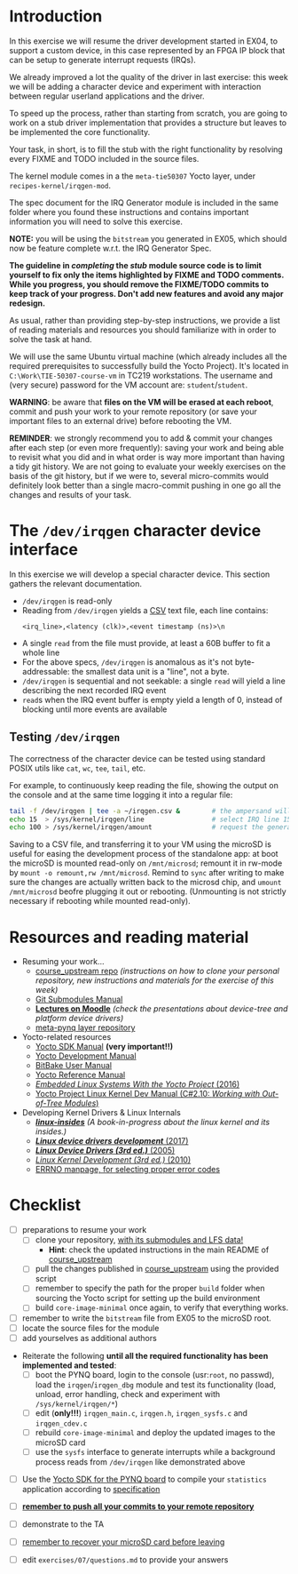 # Introduction

In this exercise we will resume the driver development started in EX04, to support a custom device, in this case represented by an FPGA IP block that can be setup to generate interrupt requests (IRQs).

We already improved a lot the quality of the driver in last exercise: this week we will be adding a character device and experiment with interaction between regular userland applications and the driver.


To speed up the process, rather than starting from scratch, you are going to work on a stub driver implementation that provides a structure but leaves to be implemented the core functionality.

Your task, in short, is to fill the stub with the right functionality by resolving every FIXME and TODO included in the source files.

The kernel module comes in a the `meta-tie50307` Yocto layer, under `recipes-kernel/irqgen-mod`.

The spec document for the IRQ Generator module is included in the same folder where you found these instructions and contains important information you will need to solve this exercise.

**NOTE:** you will be using the `bitstream` you generated in EX05, which should now be feature complete w.r.t. the IRQ Generator Spec.

**The guideline in *completing* the *stub* module source code is to limit yourself to fix only the items highlighted by FIXME and TODO comments. While you progress, you should remove the FIXME/TODO commits to keep track of your progress. Don't add new features and avoid any major redesign.**

As usual, rather than providing step-by-step instructions, we provide a list of reading materials and resources you should familiarize with in order to solve the task at hand.

We will use the same Ubuntu virtual machine (which already includes all the required prerequisites to successfully build the Yocto Project).
It's located in `C:\Work\TIE-50307-course-vm` in TC219 workstations.
The username and (very secure) password for the VM account are: `student`/`student`.

**WARNING**: be aware that **files on the VM will be erased at each reboot**, commit and push your work to your remote repository (or save your important files to an external drive) before rebooting the VM.

**REMINDER**: we strongly recommend you to add & commit your changes after each step (or even more frequently): saving your work and being able to revisit what you did and in what order is way more important than having a tidy git history. We are not going to evaluate your weekly exercises on the basis of the git history, but if we were to, several micro-commits would definitely look better than a single macro-commit pushing in one go all the changes and results of your task.

# The `/dev/irqgen` character device interface

In this exercise we will develop a special character device. This section gathers the relevant documentation.

- `/dev/irqgen` is read-only
- Reading from `/dev/irqgen` yields a [CSV](https://en.wikipedia.org/wiki/Comma-separated_values) text file, each line contains:
    ```csv
    <irq_line>,<latency (clk)>,<event timestamp (ns)>\n
    ```
- A single `read` from the file must provide, at least a 60B buffer to fit a whole line
- For the above specs, `/dev/irqgen` is anomalous as it's not byte-addressable: the smallest data unit is a "line", not a byte.
- `/dev/irqgen` is sequential and not seekable: a single `read` will yield a line describing the next recorded IRQ event
- `read`s when the IRQ event buffer is empty yield a length of 0, instead of blocking until more events are available

## Testing `/dev/irqgen`

The correctness of the character device can be tested using standard POSIX utils like `cat`, `wc`, `tee`, `tail`, etc.

For example, to continuously keep reading the file, showing the output on the console and at the same time logging it into a regular file:

```bash
tail -f /dev/irqgen | tee -a ~/irqgen.csv &        # the ampersand will run the job on the background, letting you use the console to issue more commands
echo 15  > /sys/kernel/irqgen/line                 # select IRQ line 15
echo 100 > /sys/kernel/irqgen/amount               # request the generation of 100 IRQ requests on the selected line
```

Saving to a CSV file, and transferring it to your VM using the microSD is useful for easing the development process of the standalone app:
at boot the microSD is mounted read-only on `/mnt/microsd`; remount it in rw-mode by `mount -o remount,rw /mnt/microsd`.
Remind to `sync` after writing to make sure the changes are actually written back to the microsd chip, and `umount /mnt/microsd` beofre plugging it out or rebooting. (Unmounting is not strictly necessary if rebooting while mounted read-only).

# Resources and reading material

- Resuming your work...
  - [course_upstream repo][course_upstream] *(instructions on how to clone your personal repository, new instructions and materials for the exercise of this week)*
  - [Git Submodules Manual][Git_Submodules]
  - [**Lectures on Moodle**][moodle.COMP.CE.460] *(check the presentations about device-tree and platform device drivers)*
  - [meta-pynq layer repository][meta-pynq]
- Yocto-related resources
  - [Yocto SDK Manual][yocto-sdk-manual] **(very important!!)**
  - [Yocto Development Manual][YoctoDEVMAN:cha4]
  - [BitBake User Manual][bitbakeUSRMAN]
  - [Yocto Reference Manual][YoctoREFMAN]
  - [*Embedded Linux Systems With the Yocto Project* (2016)][book:YOCTO:2016]
  - [Yocto Project Linux Kernel Dev Manual (C#2.10: *Working with Out-of-Tree Modules*)][YoctoKDEVMAN:sec2.10]
- Developing Kernel Drivers & Linux Internals
  - [***linux-insides***][book:linux-insides] *(A book-in-progress about the linux kernel and its insides.)*
  - [***Linux device drivers development*** (2017)][book:LDDD:2017]
  - [***Linux Device Drivers (3rd ed.)*** (2005)][book:LDD3:2005]
  - [*Linux Kernel Development (3rd ed.)* (2010)][book:LKD:2010]
  - [ERRNO manpage, for selecting proper error codes][man:3:errno]

# Checklist

- [ ] preparations to resume your work
  - [ ] clone your repository, <u>with its submodules and LFS data!</u>
    - **Hint**: check the updated instructions in the main README of [course_upstream]
  - [ ] pull the changes published in [course_upstream] using the provided script
  - [ ] remember to specify the path for the proper `build` folder when sourcing the Yocto script for setting up the build environment
  - [ ] build `core-image-minimal` once again, to verify that everything works.
- [ ] remember to write the `bitstream` file from EX05 to the microSD root.
- [ ] locate the source files for the module
- [ ] add yourselves as additional authors
- Reiterate the following **until all the required functionality has been implemented and tested**:
  - [ ] boot the PYNQ board, login to the console (usr:`root`, no passwd), load the `irqgen`/`irqgen_dbg` module and test its functionality (load, unload, error handling, check and experiment with `/sys/kernel/irqgen/*`)
  - [ ] edit (**only!!!**) `irqgen_main.c`, `irqgen.h`, `irqgen_sysfs.c` and `irqgen_cdev.c`
  - [ ] rebuild `core-image-minimal` and deploy the updated images to the microSD card
  - [ ] use the `sysfs` interface to generate interrupts while a background process reads from `/dev/irqgen` like demonstrated above
- [ ] Use the [Yocto SDK for the PYNQ board](../07/yocto_sdk.md) to compile your `statistics` application according to [specification](../07/statistics_app/specs.md)
- [ ] <u>**remember to push all your commits to your remote repository**</u>
- [ ] demonstrate to the TA
- [ ] <u>remember to recover your microSD card before leaving</u>
- [ ] edit `exercises/07/questions.md` to provide your answers


[course_upstream]: https://course-gitlab.tuni.fi/comp.ce.460-real-time-systems_2021-2022/course_upstream
[Git_Submodules]: https://git-scm.com/book/en/v2/Git-Tools-Submodules
[YoctoQS]: https://www.yoctoproject.org/docs/2.4.3/yocto-project-qs/yocto-project-qs.html
[moodle.COMP.CE.460]: https://moodle.tuni.fi/course/view.php?id=17828
[YoctoDEVMAN:cha4]: https://www.yoctoproject.org/docs/2.4.3/dev-manual/dev-manual.html#extendpoky
[YoctoREFMAN]: https://www.yoctoproject.org/docs/2.4.3/ref-manual/ref-manual.html
[YoctoKDEVMAN:sec2.10]: https://www.yoctoproject.org/docs/2.4.3/kernel-dev/kernel-dev.html#working-with-out-of-tree-modules
[bitbakeUSRMAN]: https://www.yoctoproject.org/docs/2.4.3/bitbake-user-manual/bitbake-user-manual.html
[PYNQ-Z1-REFMAN]: https://reference.digilentinc.com/_media/reference/programmable-logic/pynq-z1/pynq-rm.pdf
[meta-pynq]: https://course-gitlab.tuni.fi/comp.ce.460-real-time-systems_2021-2022/meta-pynq
[devtree-spec]: https://github.com/devicetree-org/devicetree-specification/releases/tag/v0.2
[man:3:errno]: http://man7.org/linux/man-pages/man3/errno.3.html
[book:LDDD:2017]: https://andor.tuni.fi/permalink/358FIN_TAMPO/1j3mh4m/alma9911130510505
[book:LDD3:2005]: https://andor.tuni.fi/permalink/358FIN_TAMPO/1kfmqvo/alma991068843520
[book:LKD:2010]: https://andor.tuni.fi/permalink/358FIN_TAMPO/1kfmqvo/alma9910687662305
[book:YOCTO:2016]: https://andor.tuni.fi/permalink/358FIN_TAMPO/1kfmqvo/alma9925685753059
[book:linux-insides]: https://0xax.gitbooks.io/linux-insides/content/index.html
[yocto-sdk-manual]: https://www.yoctoproject.org/docs/2.4.3/sdk-manual/sdk-manual.html
[sdk-archive]: ../../build/tmp/deploy/sdk/poky-glibc-x86_64-core-image-minimal-cortexa9hf-neon-toolchain-2.4.3.sh
